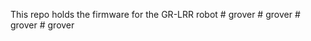 This repo holds the firmware for the GR-LRR robot
#   g r o v e r  
 #   g r o v e r  
 #   g r o v e r  
 #   g r o v e r  
 
